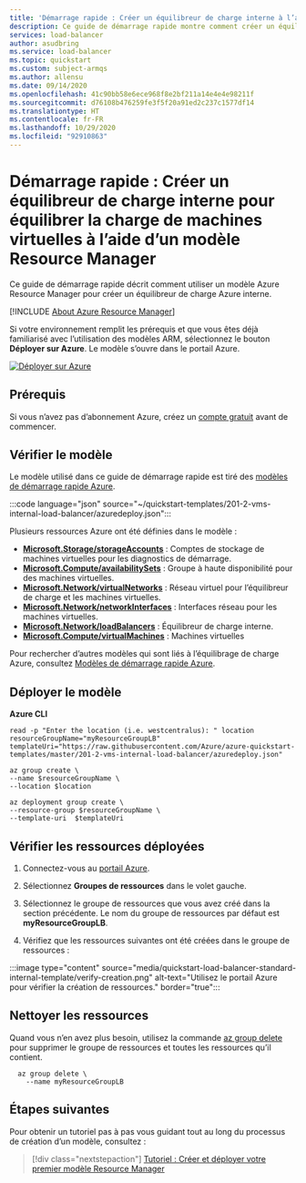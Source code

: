 ```yaml
---
title: 'Démarrage rapide : Créer un équilibreur de charge interne à l’aide d’un modèle'
description: Ce guide de démarrage rapide montre comment créer un équilibreur de charge Azure interne avec un modèle Azure Resource Manager (modèle ARM).
services: load-balancer
author: asudbring
ms.service: load-balancer
ms.topic: quickstart
ms.custom: subject-armqs
ms.author: allensu
ms.date: 09/14/2020
ms.openlocfilehash: 41c90bb58e6ece968f8e2bf211a14e4e4e98211f
ms.sourcegitcommit: d76108b476259fe3f5f20a91ed2c237c1577df14
ms.translationtype: HT
ms.contentlocale: fr-FR
ms.lasthandoff: 10/29/2020
ms.locfileid: "92910863"
---
```

# <a name="quickstart-create-an-internal-load-balancer-to-load-balance-vms-by-using-an-arm-template"></a>Démarrage rapide : Créer un équilibreur de charge interne pour équilibrer la charge de machines virtuelles à l’aide d’un modèle Resource Manager

Ce guide de démarrage rapide décrit comment utiliser un modèle Azure Resource Manager pour créer un équilibreur de charge Azure interne.

[!INCLUDE [About Azure Resource Manager](../../includes/resource-manager-quickstart-introduction.md)]

Si votre environnement remplit les prérequis et que vous êtes déjà familiarisé avec l’utilisation des modèles ARM, sélectionnez le bouton **Déployer sur Azure**. Le modèle s’ouvre dans le portail Azure.

[![Déployer sur Azure](../media/template-deployments/deploy-to-azure.svg)](https://portal.azure.com/#create/Microsoft.Template/uri/https%3A%2F%2Fraw.githubusercontent.com%2FAzure%2Fazure-quickstart-templates%2Fmaster%2F201-2-vms-internal-load-balancer%2Fazuredeploy.json)

## <a name="prerequisites"></a>Prérequis

Si vous n’avez pas d’abonnement Azure, créez un [compte gratuit](https://azure.microsoft.com/free/?WT.mc_id=A261C142F) avant de commencer.

## <a name="review-the-template"></a>Vérifier le modèle

Le modèle utilisé dans ce guide de démarrage rapide est tiré des [modèles de démarrage rapide Azure](https://azure.microsoft.com/resources/templates/201-2-vms-internal-load-balancer).

:::code language="json" source="~/quickstart-templates/201-2-vms-internal-load-balancer/azuredeploy.json":::

Plusieurs ressources Azure ont été définies dans le modèle :

- [**Microsoft.Storage/storageAccounts**](/azure/templates/microsoft.storage/storageaccounts) : Comptes de stockage de machines virtuelles pour les diagnostics de démarrage.
- [**Microsoft.Compute/availabilitySets**](/azure/templates/microsoft.compute/availabilitySets) : Groupe à haute disponibilité pour des machines virtuelles.
- [**Microsoft.Network/virtualNetworks**](/azure/templates/microsoft.network/virtualNetworks) : Réseau virtuel pour l’équilibreur de charge et les machines virtuelles.
- [**Microsoft.Network/networkInterfaces**](/azure/templates/microsoft.network/networkInterfaces) : Interfaces réseau pour les machines virtuelles.
- [**Microsoft.Network/loadBalancers**](/azure/templates/microsoft.network/loadBalancers) : Équilibreur de charge interne.
- [**Microsoft.Compute/virtualMachines**](/azure/templates/microsoft.compute/virtualMachines) : Machines virtuelles

Pour rechercher d’autres modèles qui sont liés à l’équilibrage de charge Azure, consultez [Modèles de démarrage rapide Azure](https://azure.microsoft.com/resources/templates/?resourceType=Microsoft.Network&pageNumber=1&sort=Popular).

## <a name="deploy-the-template"></a>Déployer le modèle

**Azure CLI**

```azurecli-interactive
read -p "Enter the location (i.e. westcentralus): " location
resourceGroupName="myResourceGroupLB"
templateUri="https://raw.githubusercontent.com/Azure/azure-quickstart-templates/master/201-2-vms-internal-load-balancer/azuredeploy.json"

az group create \
--name $resourceGroupName \
--location $location

az deployment group create \
--resource-group $resourceGroupName \
--template-uri  $templateUri
```

## <a name="review-deployed-resources"></a>Vérifier les ressources déployées

1. Connectez-vous au [portail Azure](https://portal.azure.com).

1. Sélectionnez **Groupes de ressources** dans le volet gauche.

1. Sélectionnez le groupe de ressources que vous avez créé dans la section précédente. Le nom du groupe de ressources par défaut est **myResourceGroupLB**.

1. Vérifiez que les ressources suivantes ont été créées dans le groupe de ressources :

:::image type="content" source="media/quickstart-load-balancer-standard-internal-template/verify-creation.png" alt-text="Utilisez le portail Azure pour vérifier la création de ressources." border="true":::

## <a name="clean-up-resources"></a>Nettoyer les ressources

Quand vous n’en avez plus besoin, utilisez la commande [az group delete](/cli/azure/group#az-group-delete) pour supprimer le groupe de ressources et toutes les ressources qu’il contient.

```azurecli-interactive
  az group delete \
    --name myResourceGroupLB
```

## <a name="next-steps"></a>Étapes suivantes

Pour obtenir un tutoriel pas à pas vous guidant tout au long du processus de création d’un modèle, consultez :

> [!div class="nextstepaction"]
> [Tutoriel : Créer et déployer votre premier modèle Resource Manager](/azure/azure-resource-manager/templates/template-tutorial-create-first-template)
